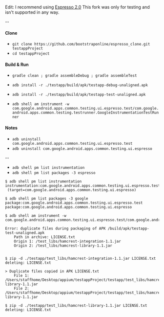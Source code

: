 Edit: I recommend using [Espresso 2.0](https://plus.google.com/+AndroidDevelopers/posts/jHXFkebKjEb) This fork was only for testing and isn't supported in any way.

--

#### Clone
- `git clone https://github.com/bootstraponline/espresso_clone.git testappProject`
- `cd testappProject`

#### Build & Run
- `gradle clean ; gradle assembleDebug ; gradle assembleTest`

- `adb install -r ./testapp/build/apk/testapp-debug-unaligned.apk`
- `adb install -r ./testapp/build/apk/testapp-test-unaligned.apk`
- `adb shell am instrument -w com.google.android.apps.common.testing.ui.espresso.test/com.google.android.apps.common.testing.testrunner.GoogleInstrumentationTestRunner`

#### Notes

- `adb uninstall com.google.android.apps.common.testing.ui.espresso.test`
- `adb uninstall com.google.android.apps.common.testing.ui.espresso`

--

- `adb shell pm list instrumentation`
- `adb shell pm list packages -3 espresso`


```
$ adb shell pm list instrumentation
instrumentation:com.google.android.apps.common.testing.ui.espresso.test/com.google.android.apps.common.testing.testrunner.GoogleInstrumentationTestRunner
 (target=com.google.android.apps.common.testing.ui.espresso)

$ adb shell pm list packages -3 google
package:com.google.android.apps.common.testing.ui.espresso.test
package:com.google.android.apps.common.testing.ui.espresso

$ adb shell am instrument -w com.google.android.apps.common.testing.ui.espresso.test/com.google.android.apps.common.testing.testrunner.GoogleInstrumentationTestRunner
```

```
Error: duplicate files during packaging of APK /build/apk/testapp-test-unaligned.apk
	Path in archive: LICENSE.txt
	Origin 1: /test_libs/hamcrest-integration-1.1.jar
	Origin 2: /test_libs/hamcrest-library-1.1.jar


$ zip -d ./testapp/test_libs/hamcrest-integration-1.1.jar LICENSE.txt
deleting: LICENSE.txt

> Duplicate files copied in APK LICENSE.txt
  	File 1: /Users/staffhome/Desktop/appium/testappProject/testapp/test_libs/hamcrest-library-1.1.jar
  	File 2: /Users/staffhome/Desktop/appium/testappProject/testapp/test_libs/hamcrest-library-1.1.jar

$ zip -d ./testapp/test_libs/hamcrest-library-1.1.jar LICENSE.txt
deleting: LICENSE.txt
```
